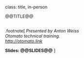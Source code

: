 class: title, in-person

@@TITLE@@<br/></br>



.footnote[
*Presented by Anton Weiss*<br/>
*Otomato technical training.*<br/>
*http://otomato.link*

**Slides: @@SLIDES@@**
]




